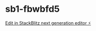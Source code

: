 # sb1-fbwbfd5

[Edit in StackBlitz next generation editor ⚡️](https://stackblitz.com/~/github.com/Cloutgenie/sb1-fbwbfd5)